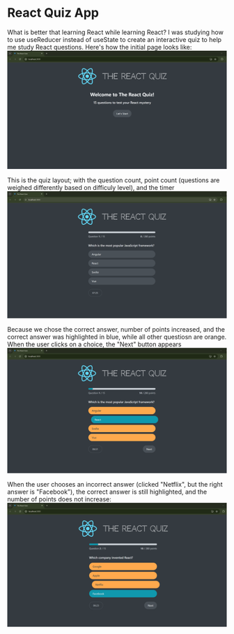 # React Quiz App

What is better that learning React while learning React? I was studying how to use useReducer instead of useState to create an interactive quiz to help me study React questions. 
Here's how the initial page looks like: 
![](Diagrams/InitialPage.png)

This is the quiz layout; with the question count, point count (questions are weighed differently based on difficuly level), and the timer
![](Diagrams/Pic_2.png)

Because we chose the correct answer, number of points increased, and the correct answer was highlighted in blue, while all other questiosn are orange. When the user clicks on a choice, the "Next" button appears
![](Diagrams/Pic_3.png)

When the user chooses an incorrect answer (clicked "Netflix", but the right answer is "Facebook"), the correct answer is still highlighted, and the number of points does not increase:
![](Diagrams/Wrong-answer.png)
